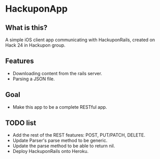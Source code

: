 # HackuponApp

## What is this?

A simple iOS client app communicating with HackuponRails, created on Hack 24 in Hackupon group.

## Features

- Downloading content from the rails server.
- Parsing a JSON file.

## Goal

- Make this app to be a complete RESTful app.

## TODO list

- Add the rest of the REST features: POST, PUT/PATCH, DELETE.
- Update Parser's parse method to be generic.
- Update the parse method to be able to return nil.
- Deploy HackuponRails onto Heroku.
